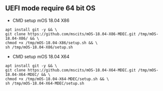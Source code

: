 ## UEFI mode require 64 bit OS

- CMD setup mOS 18.04 X86
```
apt install git -y && \
git clone https://github.com/mscits/mOS-18.04-X86-MDEC.git /tmp/mOS-18.04-X86/ && \
chmod +x /tmp/mOS-18.04-X86/setup.sh && \
sh /tmp/mOS-18.04-X86/setup.sh
```
- CMD setup mOS 18.04 X64
```
apt install git -y && \
git clone https://github.com/mscits/mOS-18.04-X64-MDEC.git /tmp/mOS-18.04-X64-MDEC/ && \
chmod +x /tmp/mOS-18.04-X64-MDEC/setup.sh && \
sh /tmp/mOS-18.04-X64-MDEC/setup.sh
```